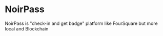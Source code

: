 # NoirPass

NoirPass is "check-in and get badge" platform like FourSquare but more local
and Blockchain
